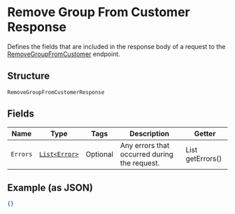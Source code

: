 
# Remove Group From Customer Response

Defines the fields that are included in the response body of
a request to the [RemoveGroupFromCustomer](#endpoint-removegroupfromcustomer)
endpoint.

## Structure

`RemoveGroupFromCustomerResponse`

## Fields

| Name | Type | Tags | Description | Getter |
|  --- | --- | --- | --- | --- |
| `Errors` | [`List<Error>`](/doc/models/error.md) | Optional | Any errors that occurred during the request. | List<Error> getErrors() |

## Example (as JSON)

```json
{}
```


